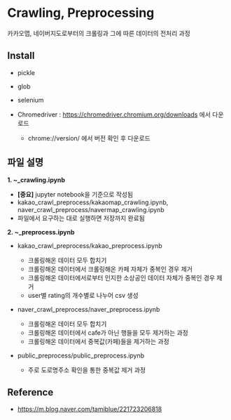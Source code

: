 # Crawling, Preprocessing
카카오맵, 네이버지도로부터의 크롤링과 그에 따른 데이터의 전처리 과정  

## Install
- pickle
- glob
- selenium
- Chromedriver : https://chromedriver.chromium.org/downloads 에서 다운로드  

  - chrome://version/ 에서 버전 확인 후 다운로드



## 파일 설명
**1. ~_crawling.ipynb**
  - **[중요]** jupyter notebook을 기준으로 작성됨
  - kakao_crawl_preprocess/kakaomap_crawling.ipynb, naver_crawl_preprocess/navermap_crawling.ipynb
  - 파일에서 요구하는 대로 실행하면 저장까지 완료됨

**2. ~_preprocess.ipynb**
- kakao_crawl_preprocess/kakao_preprocess.ipynb  

  - 크롤링해온 데이터 모두 합치기
  - 크롤링해온 데이터에서 크롤링해온 카페 자체가 중복인 경우 제거
  - 크롤링해온 데이터에서로부터 인지한 소상공인 데이터 자체가 중복인 경우 제거
  - user별 rating의 개수별로 나누어 csv 생성

- naver_crawl_preprocess/naver_preprocess.ipynb
  - 크롤링해온 데이터 모두 합치기
  - 크롤링해온 데이터에서 cafe가 아닌 행들을 모두 제거하는 과정
  - 크롤링해온 데이터에서 중복값(카페)들을 제거하는 과정
- public_preprocess/public_preprocess.ipynb
  - 주로 도로명주소 확인을 통한 중복값 제거 과정


## Reference    
- https://m.blog.naver.com/tamiblue/221723206818

